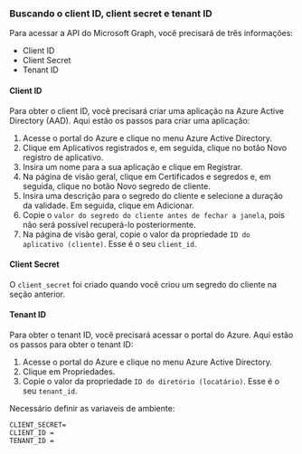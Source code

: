 ### Buscando o client ID, client secret e tenant ID
Para acessar a API do Microsoft Graph, você precisará de três informações:

- Client ID
- Client Secret
- Tenant ID

#### Client ID
Para obter o client ID, você precisará criar uma aplicação na Azure Active Directory (AAD). Aqui estão os passos para criar uma aplicação:

1. Acesse o portal do Azure e clique no menu Azure Active Directory.
2. Clique em Aplicativos registrados e, em seguida, clique no botão Novo registro de aplicativo.
3. Insira um nome para a sua aplicação e clique em Registrar.
4. Na página de visão geral, clique em Certificados e segredos e, em seguida, clique no botão Novo segredo de cliente.
5. Insira uma descrição para o segredo do cliente e selecione a duração da validade. Em seguida, clique em Adicionar.
6. Copie o `valor do segredo do cliente antes de fechar a janela`, pois não será possível recuperá-lo posteriormente.
7. Na página de visão geral, copie o valor da propriedade `ID do aplicativo (cliente)`. Esse é o seu `client_id`.

#### Client Secret
O `client_secret` foi criado quando você criou um segredo do cliente na seção anterior.

#### Tenant ID
Para obter o tenant ID, você precisará acessar o portal do Azure. Aqui estão os passos para obter o tenant ID:

1. Acesse o portal do Azure e clique no menu Azure Active Directory.
2. Clique em Propriedades.
3. Copie o valor da propriedade `ID do diretório (locatário)`. Esse é o seu `tenant_id`.

Necessário definir as variaveis de ambiente:

```
CLIENT_SECRET= 
CLIENT_ID = 
TENANT_ID = 
```